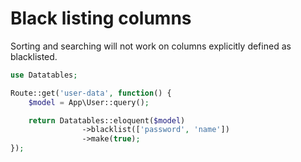 # Black listing columns

Sorting and searching will not work on columns explicitly defined as blacklisted.

```php
use Datatables;

Route::get('user-data', function() {
	$model = App\User::query();

	return Datatables::eloquent($model)
				->blacklist(['password', 'name'])
				->make(true);
});
```